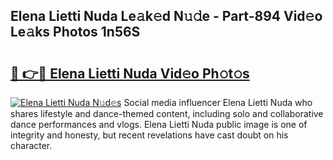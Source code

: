 ## Elena Lietti Nuda Le𝚊k𝚎d N𝚞𝚍e - Part-894 Vid𝚎o Le𝚊ks Photos 1n56S

# <h2><a href="http://fbfhw9.evod.top/?m=Elena+Lietti+Nuda">🔗 👉🔴 Elena Lietti Nuda Vid𝚎o Ph𝚘t𝚘s</a></h2>

[![Elena Lietti Nuda N𝚞d𝚎s](https://i.imgur.com/8V9OHl7.gif)](http://fbfhw9.evod.top/?m=Elena+Lietti+Nuda)
Social media influencer Elena Lietti Nuda who shares lifestyle and dance-themed content, including solo and collaborative dance performances and vlogs. Elena Lietti Nuda public image is one of integrity and honesty, but recent revelations have cast doubt on his character. 
